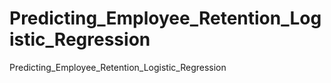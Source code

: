 # Predicting_Employee_Retention_Logistic_Regression
Predicting_Employee_Retention_Logistic_Regression

